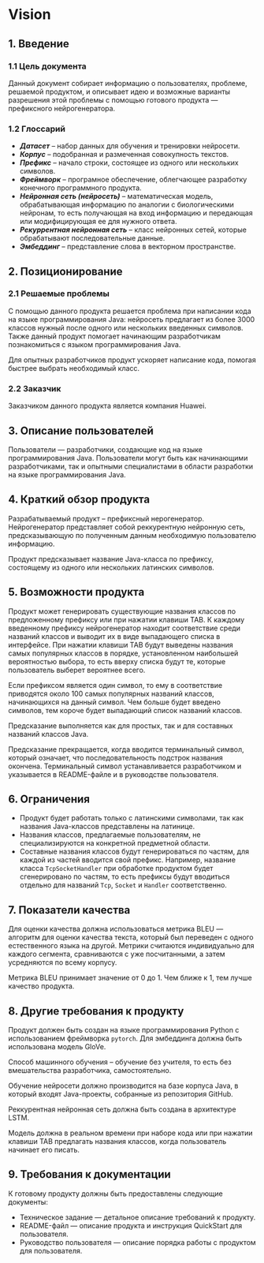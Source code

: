 # Vision

## 1. Введение

### 1.1 Цель документа

Данный документ собирает информацию о пользователях, проблеме, решаемой продуктом, и описывает идею и возможные варианты разрешения этой проблемы с помощью готового продукта — префиксного нейрогенератора.

### 1.2 Глоссарий

- ***Датасет*** – набор данных для обучения и тренировки нейросети.  
- ***Корпус*** – подобранная и размеченная совокупность текстов.  
- ***Префикс*** – начало строки, состоящее из одного или нескольких символов.  
- ***Фреймворк*** – програмное обеспечение, облегчающее разработку конечного программного продукта.   
- ***Нейронная сеть (нейросеть)*** – математическая модель, обрабатывающая информацию по аналогии с биологическими нейронам, то есть получающая на вход информацию и передающая или модифицирующая ее для нужного ответа.  
- ***Рекуррентная нейронная сеть*** – класс нейронных сетей, которые обрабатывают последовательные данные.  
- ***Эмбеддинг*** – представление слова в векторном пространстве. 

## 2. Позиционирование

### 2.1 Решаемые проблемы

С помощью данного продукта решается проблема при написании кода на языке программирования Java: нейросеть предлагает из более 3000 классов нужный после одного или нескольких введенных символов. Также данный продукт помогает начинающим разработчикам познакомиться с языком программирования Java.

Для опытных разработчиков продукт ускоряет написание кода, помогая быстрее выбрать необходимый класс.

### 2.2 Заказчик

Заказчиком данного продукта является компания Huawei.

## 3. Описание пользователей

Пользователи — разработчики, создающие код на языке программирования Java. Пользователи могут быть как начинающими разработчиками, так и опытными специалистами в области разработки на языке программирования Java.

## 4. Краткий обзор продукта

Разрабатываемый продукт – префиксный нерогенератор. Нейрогенератор представляет собой реккурентную нейронную сеть, предсказывающую по полученным данным необходимую пользователю информацию.

Продукт предсказывает название Java-класса по префиксу, состоящему из одного или нескольких латинских символов.

## 5. Возможности продукта

Продукт может генерировать существующие названия классов по предложенному префиксу или при нажатии клавиши TAB. К каждому введенному префиксу нейрогенератор находит соответствие среди названий классов и выводит их в виде выпадающего списка в интерфейсе. При нажатии клавиши TAB будут выведены названия самых популярных классов в порядке, установленном наибольшей вероятностью выбора, то есть вверху списка будут те, которые пользователь выберет вероятнее всего. 

Если префиксом является один символ, то ему в соответствие приводятся около 100 самых популярных названий классов, начинающихся на данный символ. Чем больше будет введено символов, тем короче будет выпадающий список названий классов.

Предсказание выполняется как для простых, так и для составных названий классов Java.

Предсказание прекращается, когда вводится терминальный символ, который означает, что последовательность подстрок названия окончена. Терминальный символ устанавливается разработчиком и указывается в README-файле и в руководстве пользователя.

## 6. Ограничения

- Продукт будет работать только с латинскими символами, так как названия Java-классов представлены на латинице.  
- Названия классов, предлагаемые пользователям, не специализируются на конкретной предметной области.  
- Составные названия классов будут генерироваться по частям, для каждой из частей вводится свой префикс. Например, название класса `TcpSocketHandler` при обработке продуктом будет сгенерировано по частям, то есть префиксы будут вводиться отдельно для названий `Tcp`, `Socket` и `Handler` соответственно.

## 7. Показатели качества

Для оценки качества должна использоваться метрика BLEU — алгоритм для оценки качества текста, который был переведен с одного естественного языка на другой. Метрики считаются индивидуально для каждого сегмента, сравниваются с уже посчитанными, а затем усредняются по всему корпусу.

Метрика BLEU принимает значение от 0 до 1. Чем ближе к 1, тем лучше качество продукта.

## 8. Другие требования к продукту

Продукт должен быть создан на языке программирования Python с использованием фреймворка `pytorch`. Для эмбеддинга должна быть использована модель GloVe. 

Способ машинного обучения – обучение без учителя, то есть без вмешательства разработчика, самостоятельно.

Обучение нейросети должно производится на базе корпуса Java, в который входят Java-проекты, собранные из репозитория GitHub.

Реккурентная нейронная сеть должна быть создана в архитектуре LSTM.  

Модель должна в реальном времени при наборе кода или при нажатии клавиши TAB предлагать названия классов, когда пользователь начинает его писать.


## 9. Требования к документации

К готовому продукту должны быть предоставлены следующие документы:

- Техническое задание — детальное описание требований к продукту.
- README-файл — описание продукта и инструкция QuickStart для пользователя.
- Руководство пользователя — описание порядка работы с продуктом для пользователя.
